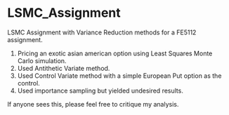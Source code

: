 # LSMC_Assignment
LSMC Assignment with Variance Reduction methods for a FE5112 assignment.
1. Pricing an exotic asian american option using Least Squares Monte Carlo simulation.
2. Used Antithetic Variate method.
3. Used Control Variate method with a simple European Put option as the control.
4. Used importance sampling but yielded undesired results.

If anyone sees this, please feel free to critique my analysis. 
